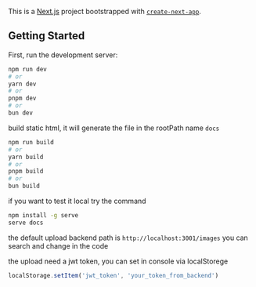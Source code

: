 This is a [Next.js](https://nextjs.org) project bootstrapped with [`create-next-app`](https://nextjs.org/docs/app/api-reference/cli/create-next-app).

## Getting Started

First, run the development server:

```bash
npm run dev
# or
yarn dev
# or
pnpm dev
# or
bun dev
```

build static html, it will generate the file in the rootPath name `docs`

```bash
npm run build
# or
yarn build
# or
pnpm build
# or
bun build
```

if you want to test it local try the command
```bash
npm install -g serve
serve docs
```

the default upload backend path is `http://localhost:3001/images`
you can search and change in the code 

the upload need a jwt token, you can set in console via localStorege
```javascript
localStorage.setItem('jwt_token', 'your_token_from_backend')
```



